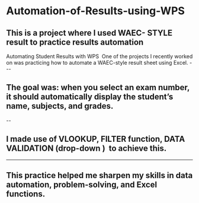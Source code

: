 # Automation-of-Results-using-WPS
This is a project where I used WAEC- STYLE  result to practice results automation
---
Automating Student Results with WPS 
‎
‎One of the projects I recently worked on was practicing how to automate a WAEC-style result sheet using Excel.
‎---
## ‎The goal was: when you select an exam number, it should automatically display the student’s name, subjects, and grades.
--
## I made use of VLOOKUP, FILTER function, DATA VALIDATION (drop-down )  to achieve this.
---
## ‎This practice helped me sharpen my skills in data automation, problem-solving, and Excel functions.
‎

